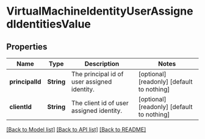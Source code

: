 # VirtualMachineIdentityUserAssignedIdentitiesValue


## Properties
Name | Type | Description | Notes
------------ | ------------- | ------------- | -------------
**principalId** | **String** | The principal id of user assigned identity. | [optional] [readonly] [default to nothing]
**clientId** | **String** | The client id of user assigned identity. | [optional] [readonly] [default to nothing]


[[Back to Model list]](../README.md#models) [[Back to API list]](../README.md#api-endpoints) [[Back to README]](../README.md)


